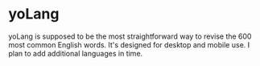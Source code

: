 # yoLang
yoLang is supposed to be the most straightforward way to revise the 600 most common English words.
It's designed for desktop and mobile use. I plan to add additional languages in time.
